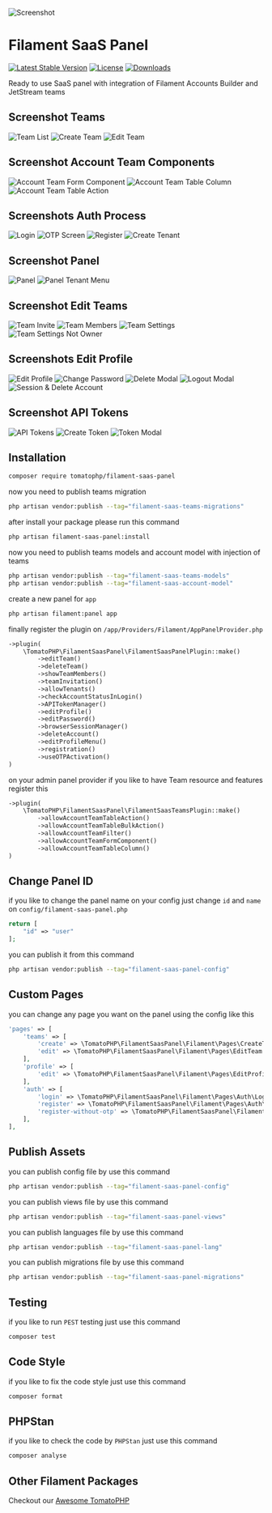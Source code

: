 ![Screenshot](https://raw.githubusercontent.com/tomatophp/filament-saas-panel/master/arts/3x1io-tomato-saas-panel.jpg)

# Filament SaaS Panel

[![Latest Stable Version](https://poser.pugx.org/tomatophp/filament-saas-panel/version.svg)](https://packagist.org/packages/tomatophp/filament-saas-panel)
[![License](https://poser.pugx.org/tomatophp/filament-saas-panel/license.svg)](https://packagist.org/packages/tomatophp/filament-saas-panel)
[![Downloads](https://poser.pugx.org/tomatophp/filament-saas-panel/d/total.svg)](https://packagist.org/packages/tomatophp/filament-saas-panel)

Ready to use SaaS panel with integration of Filament Accounts Builder and JetStream teams

## Screenshot Teams

![Team List](https://raw.githubusercontent.com/tomatophp/filament-saas-panel/master/arts/team-list.png)
![Create Team](https://raw.githubusercontent.com/tomatophp/filament-saas-panel/master/arts/create-team.png)
![Edit Team](https://raw.githubusercontent.com/tomatophp/filament-saas-panel/master/arts/edit-team.png)

## Screenshot Account Team Components

![Account Team Form Component](https://raw.githubusercontent.com/tomatophp/filament-saas-panel/master/arts/team-form.png)
![Account Team Table Column](https://raw.githubusercontent.com/tomatophp/filament-saas-panel/master/arts/team-table.png)
![Account Team Table Action](https://raw.githubusercontent.com/tomatophp/filament-saas-panel/master/arts/team-action.png)


## Screenshots Auth Process

![Login](https://raw.githubusercontent.com/tomatophp/filament-saas-panel/master/arts/login.png)
![OTP Screen](https://raw.githubusercontent.com/tomatophp/filament-saas-panel/master/arts/otp.png)
![Register](https://raw.githubusercontent.com/tomatophp/filament-saas-panel/master/arts/register.png)
![Create Tenant](https://raw.githubusercontent.com/tomatophp/filament-saas-panel/master/arts/create-tenant.png)

## Screenshot Panel

![Panel](https://raw.githubusercontent.com/tomatophp/filament-saas-panel/master/arts/panel.png)
![Panel Tenant Menu](https://raw.githubusercontent.com/tomatophp/filament-saas-panel/master/arts/panel-tenant-menu.png)

## Screenshot Edit Teams

![Team Invite](https://raw.githubusercontent.com/tomatophp/filament-saas-panel/master/arts/team-invite.png)
![Team Members](https://raw.githubusercontent.com/tomatophp/filament-saas-panel/master/arts/team-members.png)
![Team Settings](https://raw.githubusercontent.com/tomatophp/filament-saas-panel/master/arts/team-settings.png)
![Team Settings Not Owner](https://raw.githubusercontent.com/tomatophp/filament-saas-panel/master/arts/team-settings-not-owner.png)

## Screenshots Edit Profile

![Edit Profile](https://raw.githubusercontent.com/tomatophp/filament-saas-panel/master/arts/edit-profile.png)
![Change Password](https://raw.githubusercontent.com/tomatophp/filament-saas-panel/master/arts/change-password.png)
![Delete Modal](https://raw.githubusercontent.com/tomatophp/filament-saas-panel/master/arts/delete-modal.png)
![Logout Modal](https://raw.githubusercontent.com/tomatophp/filament-saas-panel/master/arts/logout-modal.png)
![Session & Delete Account](https://raw.githubusercontent.com/tomatophp/filament-saas-panel/master/arts/session-delete.png)

## Screenshot API Tokens

![API Tokens](https://raw.githubusercontent.com/tomatophp/filament-saas-panel/master/arts/api-tokens.png)
![Create Token](https://raw.githubusercontent.com/tomatophp/filament-saas-panel/master/arts/create-token.png)
![Token Modal](https://raw.githubusercontent.com/tomatophp/filament-saas-panel/master/arts/token-modal.png)

## Installation

```bash
composer require tomatophp/filament-saas-panel
```

now you need to publish teams migration

```bash
php artisan vendor:publish --tag="filament-saas-teams-migrations"
```

after install your package please run this command

```bash
php artisan filament-saas-panel:install
```

now you need to publish teams models and account model with injection of teams

```bash
php artisan vendor:publish --tag="filament-saas-teams-models"
php artisan vendor:publish --tag="filament-saas-account-model"
```

create a new panel for `app`

```bash
php artisan filament:panel app
```

finally register the plugin on `/app/Providers/Filament/AppPanelProvider.php`

```php
->plugin(
    \TomatoPHP\FilamentSaasPanel\FilamentSaasPanelPlugin::make()
        ->editTeam()
        ->deleteTeam()
        ->showTeamMembers()
        ->teamInvitation()
        ->allowTenants()
        ->checkAccountStatusInLogin()
        ->APITokenManager()
        ->editProfile()
        ->editPassword()
        ->browserSessionManager()
        ->deleteAccount()
        ->editProfileMenu()
        ->registration()
        ->useOTPActivation()
)
```

on your admin panel provider if you like to have Team resource and features register this 

```php
->plugin(
    \TomatoPHP\FilamentSaasPanel\FilamentSaasTeamsPlugin::make()
        ->allowAccountTeamTableAction()
        ->allowAccountTeamTableBulkAction()
        ->allowAccountTeamFilter()
        ->allowAccountTeamFormComponent()
        ->allowAccountTeamTableColumn()
)
```

## Change Panel ID

if you like to change the panel name on your config just change `id` and `name` on `config/filament-saas-panel.php`

```php
return [
    "id" => "user"
];
```

you can publish it from this command

```bash
php artisan vendor:publish --tag="filament-saas-panel-config"
```

## Custom Pages

you can change any page you want on the panel using the config like this

```php
'pages' => [
    'teams' => [
        'create' => \TomatoPHP\FilamentSaasPanel\Filament\Pages\CreateTeam::class,
        'edit' => \TomatoPHP\FilamentSaasPanel\Filament\Pages\EditTeam::class,
    ],
    'profile' => [
        'edit' => \TomatoPHP\FilamentSaasPanel\Filament\Pages\EditProfile::class,
    ],
    'auth' => [
        'login' => \TomatoPHP\FilamentSaasPanel\Filament\Pages\Auth\LoginAccount::class,
        'register' => \TomatoPHP\FilamentSaasPanel\Filament\Pages\Auth\RegisterAccount::class,
        'register-without-otp' => \TomatoPHP\FilamentSaasPanel\Filament\Pages\Auth\RegisterAccountWithoutOTP::class,
    ],
],
```

## Publish Assets

you can publish config file by use this command

```bash
php artisan vendor:publish --tag="filament-saas-panel-config"
```

you can publish views file by use this command

```bash
php artisan vendor:publish --tag="filament-saas-panel-views"
```

you can publish languages file by use this command

```bash
php artisan vendor:publish --tag="filament-saas-panel-lang"
```

you can publish migrations file by use this command

```bash
php artisan vendor:publish --tag="filament-saas-panel-migrations"
```

## Testing

if you like to run `PEST` testing just use this command

```bash
composer test
```

## Code Style

if you like to fix the code style just use this command

```bash
composer format
```

## PHPStan

if you like to check the code by `PHPStan` just use this command

```bash
composer analyse
```

## Other Filament Packages

Checkout our [Awesome TomatoPHP](https://github.com/tomatophp/awesome)
